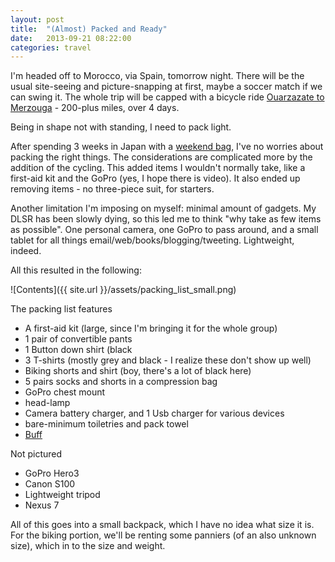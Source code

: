 ```yaml
---
layout: post
title:  "(Almost) Packed and Ready"
date:   2013-09-21 08:22:00
categories: travel 
---
```


I'm headed off to Morocco, via Spain, tomorrow night. There will be the usual site-seeing and picture-snapping at first, maybe a soccer match if we can swing it.  The whole trip will be capped with a bicycle ride [Ouarzazate to Merzouga](https://www.google.com/maps/ms?msa=0&msid=214847992487362558866.0004e6e4d82372a193b57) - 200-plus miles, over 4 days.  

Being in shape not with standing, I need to pack light.

After spending 3 weeks in Japan with a [weekend bag](http://shop.eaglecreek.com/ec-adventure-weekender-bag/d/1200_c_114), I've no worries about packing the right things.  The considerations are complicated more by the addition of the cycling.  This added items I wouldn't normally take, like a first-aid kit and the GoPro (yes, I hope there is video).  It also ended up removing items - no three-piece suit, for starters.

Another limitation I'm imposing on myself: minimal amount of gadgets.  My DLSR has been slowly dying, so this led me to think "why take as few items as possible".  One personal camera, one GoPro to pass around, and a small tablet for all things email/web/books/blogging/tweeting.  Lightweight, indeed.  

All this resulted in the following: 

![Contents]({{ site.url }}/assets/packing_list_small.png)

The packing list features

* A first-aid kit (large, since I'm bringing it for the whole group)
* 1 pair of convertible pants
* 1 Button down shirt (black
* 3 T-shirts (mostly grey and black - I realize these don't show up well)
* Biking shorts and shirt (boy, there's a lot of black here)
* 5 pairs socks and shorts in a compression bag
* GoPro chest mount
* head-lamp
* Camera battery charger, and 1 Usb charger for various devices
* bare-minimum toiletries and pack towel
* [Buff](http://www.buffusa.com)

Not pictured

* GoPro Hero3
* Canon S100
* Lightweight tripod
* Nexus 7

All of this goes into a small backpack, which I have no idea what size it is.  For the biking portion, we'll be renting some panniers (of an also unknown size), which in to the size and weight. 

